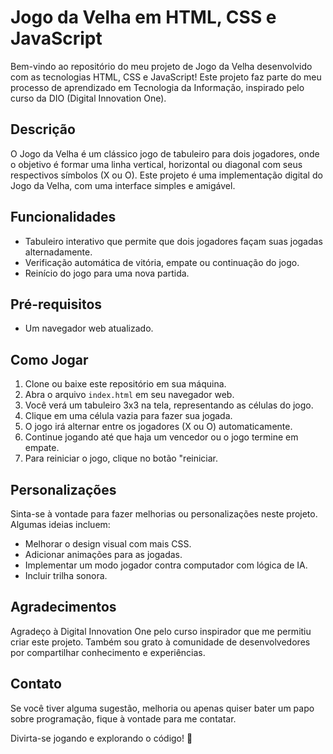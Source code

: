 # Jogo da Velha em HTML, CSS e JavaScript

Bem-vindo ao repositório do meu projeto de Jogo da Velha desenvolvido com as tecnologias HTML, CSS e JavaScript! Este projeto faz parte do meu processo de aprendizado em Tecnologia da Informação, inspirado pelo curso da DIO (Digital Innovation One).

## Descrição

O Jogo da Velha é um clássico jogo de tabuleiro para dois jogadores, onde o objetivo é formar uma linha vertical, horizontal ou diagonal com seus respectivos símbolos (X ou O). Este projeto é uma implementação digital do Jogo da Velha, com uma interface simples e amigável.

## Funcionalidades

- Tabuleiro interativo que permite que dois jogadores façam suas jogadas alternadamente.
- Verificação automática de vitória, empate ou continuação do jogo.
- Reinício do jogo para uma nova partida.

## Pré-requisitos

- Um navegador web atualizado.

## Como Jogar

1. Clone ou baixe este repositório em sua máquina.
2. Abra o arquivo `index.html` em seu navegador web.
3. Você verá um tabuleiro 3x3 na tela, representando as células do jogo.
4. Clique em uma célula vazia para fazer sua jogada.
5. O jogo irá alternar entre os jogadores (X ou O) automaticamente.
6. Continue jogando até que haja um vencedor ou o jogo termine em empate.
7. Para reiniciar o jogo, clique no botão "reiniciar.

## Personalizações

Sinta-se à vontade para fazer melhorias ou personalizações neste projeto. Algumas ideias incluem:

- Melhorar o design visual com mais CSS.
- Adicionar animações para as jogadas.
- Implementar um modo jogador contra computador com lógica de IA.
- Incluir trilha sonora.

## Agradecimentos

Agradeço à Digital Innovation One pelo curso inspirador que me permitiu criar este projeto. Também sou grato à comunidade de desenvolvedores por compartilhar conhecimento e experiências.

## Contato

Se você tiver alguma sugestão, melhoria ou apenas quiser bater um papo sobre programação, fique à vontade para me contatar. 

Divirta-se jogando e explorando o código! 🚀

